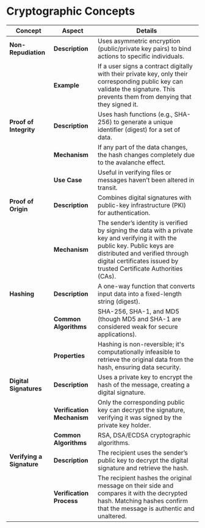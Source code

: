 # Cryptographic Concepts

| **Concept**              | **Aspect**                | **Details**                                                                                                                                       |
|--------------------------|---------------------------|---------------------------------------------------------------------------------------------------------------------------------------------------|
| **Non-Repudiation**       | **Description**           | Uses asymmetric encryption (public/private key pairs) to bind actions to specific individuals.                                                   |
|                          | **Example**               | If a user signs a contract digitally with their private key, only their corresponding public key can validate the signature. This prevents them from denying that they signed it. |
| **Proof of Integrity**    | **Description**           | Uses hash functions (e.g., SHA-256) to generate a unique identifier (digest) for a set of data.                                                    |
|                          | **Mechanism**             | If any part of the data changes, the hash changes completely due to the avalanche effect.                                                         |
|                          | **Use Case**              | Useful in verifying files or messages haven’t been altered in transit.                                                                            |
| **Proof of Origin**       | **Description**           | Combines digital signatures with public-key infrastructure (PKI) for authentication.                                                             |
|                          | **Mechanism**             | The sender’s identity is verified by signing the data with a private key and verifying it with the public key. Public keys are distributed and verified through digital certificates issued by trusted Certificate Authorities (CAs). |
| **Hashing**               | **Description**           | A one-way function that converts input data into a fixed-length string (digest).                                                                  |
|                          | **Common Algorithms**     | SHA-256, SHA-1, and MD5 (though MD5 and SHA-1 are considered weak for secure applications).                                                      |
|                          | **Properties**            | Hashing is non-reversible; it's computationally infeasible to retrieve the original data from the hash, ensuring data security.                  |
| **Digital Signatures**    | **Description**           | Uses a private key to encrypt the hash of the message, creating a digital signature.                                                               |
|                          | **Verification Mechanism**| Only the corresponding public key can decrypt the signature, verifying it was signed by the private key holder.                                   |
|                          | **Common Algorithms**     | RSA, DSA/ECDSA cryptographic algorithms.                                                                                                           |
| **Verifying a Signature** | **Description**           | The recipient uses the sender’s public key to decrypt the digital signature and retrieve the hash.                                                |
|                          | **Verification Process**  | The recipient hashes the original message on their side and compares it with the decrypted hash. Matching hashes confirm that the message is authentic and unaltered. |
